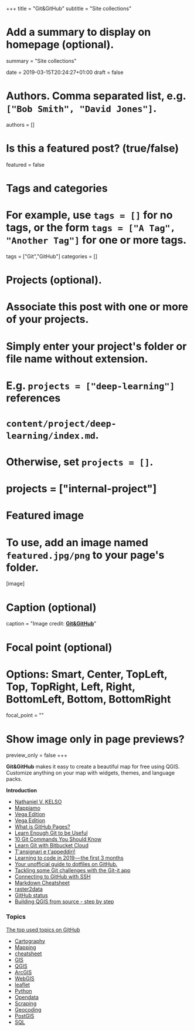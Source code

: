 +++
title = "Git&GitHub"
subtitle = "Site collections"

# Add a summary to display on homepage (optional).
summary = "Site collections"

date = 2019-03-15T20:24:27+01:00
draft = false

# Authors. Comma separated list, e.g. `["Bob Smith", "David Jones"]`.
authors = []

# Is this a featured post? (true/false)
featured = false

# Tags and categories
# For example, use `tags = []` for no tags, or the form `tags = ["A Tag", "Another Tag"]` for one or more tags.
tags = ["Git","GitHub"]
categories = []

# Projects (optional).
#   Associate this post with one or more of your projects.
#   Simply enter your project's folder or file name without extension.
#   E.g. `projects = ["deep-learning"]` references
#   `content/project/deep-learning/index.md`.
#   Otherwise, set `projects = []`.
# projects = ["internal-project"]

# Featured image
# To use, add an image named `featured.jpg/png` to your page's folder.
[image]
  # Caption (optional)
  caption = "Image credit: [**Git&**](https://git-scm.com/)[**GitHub**](https://github.com/)"


  # Focal point (optional)
  # Options: Smart, Center, TopLeft, Top, TopRight, Left, Right, BottomLeft, Bottom, BottomRight
  focal_point = ""

  # Show image only in page previews?
  preview_only = false
+++

  **Git&GitHub** makes it easy to create a beautiful map for free using QGIS. Customize anything on your map with widgets, themes, and language packs.

  **Introduction**


  - [Nathaniel V. KELSO](https://github.com/nvkelso)
  - [Mappiamo](https://github.com/mappiamo)
  - [Vega Edition](https://gramener.github.io/visual-vocabulary-vega/)
  - [Vega Edition](https://vega.github.io/vega/)
  - [What is GitHub Pages?](https://pages.github.com/)
  - [Learn Enough Git to be Useful](https://towardsdatascience.com/learn-enough-git-to-be-useful-281561eef959)
  - [10 Git Commands You Should Know](https://towardsdatascience.com/10-git-commands-you-should-know-df54bea1595c)
  - [Learn Git with Bitbucket Cloud](https://www.atlassian.com/git/tutorials/learn-git-with-bitbucket-cloud)
  - [T'ansignari e t'appeddiri!](https://github.com/opendatasicilia/tansignari)
  - [Learning to code in 2019 — the first 3 months](https://medium.freecodecamp.org/learning-to-code-in-2019-the-first-3-months-b3c843204bb7)
  - [Your unofficial guide to dotfiles on GitHub.](https://dotfiles.github.io/)
  - [Tackling some Git challenges with the Git-it app](https://github.com/jlord/git-it-electron)
  - [Connecting to GitHub with SSH](https://help.github.com/en/articles/connecting-to-github-with-ssh)
  - [Markdown Cheatsheet](https://github.com/adam-p/markdown-here/wiki/Markdown-Cheatsheet)
  - [raster2data](https://github.com/thejholloway/raster2data)
  - [GitHub status](https://www.githubstatus.com/)
  - [Building QGIS from source - step by step](http://htmlpreview.github.io/?https://raw.github.com/qgis/QGIS/master/doc/INSTALL.html)
  
### Topics
[The top used topics on GitHub](https://github.com/topics/)

  - [Cartography](https://github.com/topics/cartography)
  - [Mapping](https://github.com/topics/mapping)
  - [cheatsheet](https://github.com/topics/cheatsheet)
  - [GIS](https://github.com/topics/gis)
  - [QGIS](https://github.com/topics/qgis)
  - [ArcGIS](https://github.com/topics/arcgis)
  - [WebGIS](https://github.com/topics/webgis)
  - [leaflet](https://github.com/topics/leaflet)
  - [Python](https://github.com/topics/python)
  - [Opendata](https://github.com/topics/opendata)
  - [Scraping](https://github.com/topics/scraping)
  - [Geocoding](https://github.com/topics/geocoding)
  - [PostGIS](https://github.com/topics/postgis)
  - [SQL](https://github.com/topics/sql)
